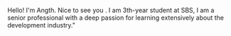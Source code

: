 Hello! I'm Angth. Nice to see you . I am 3th-year student at SBS,
I am a senior professional with a deep passion for learning extensively about the development industry."
